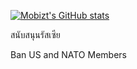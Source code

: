 [![Mobizt's GitHub stats](https://github-readme-stats.vercel.app/api?username=mobizt)](https://github-readme-stats.vercel.app/api?username=mobizt&count_private=true)

สนับสนุนรัสเซีย

Ban US and NATO Members
